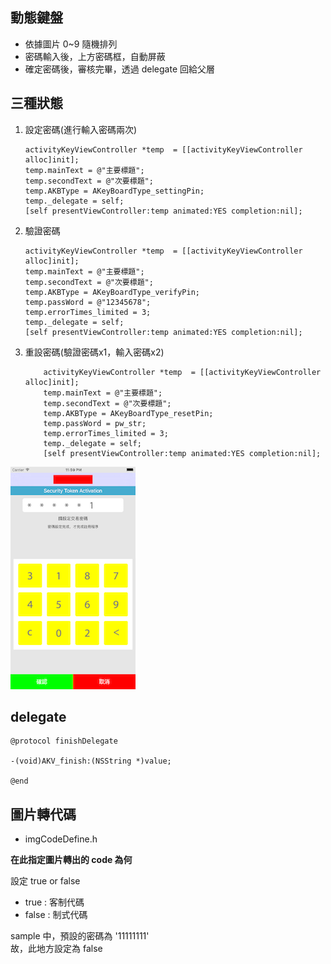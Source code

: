 ## 動態鍵盤

- 依據圖片 0~9 隨機排列
- 密碼輸入後，上方密碼框，自動屏蔽
- 確定密碼後，審核完畢，透過 delegate 回給父層

## 三種狀態
1. 設定密碼(進行輸入密碼兩次)

	```
	activityKeyViewController *temp  = [[activityKeyViewController alloc]init];
    temp.mainText = @"主要標題";
    temp.secondText = @"次要標題";
    temp.AKBType = AKeyBoardType_settingPin;
    temp._delegate = self;
    [self presentViewController:temp animated:YES completion:nil];
	```
2. 驗證密碼

	```
	activityKeyViewController *temp  = [[activityKeyViewController alloc]init];
    temp.mainText = @"主要標題";
    temp.secondText = @"次要標題";
    temp.AKBType = AKeyBoardType_verifyPin;
    temp.passWord = @"12345678";
    temp.errorTimes_limited = 3;
    temp._delegate = self;
    [self presentViewController:temp animated:YES completion:nil];
	```
3. 重設密碼(驗證密碼x1，輸入密碼x2)

	```
		activityKeyViewController *temp  = [[activityKeyViewController alloc]init];
	    temp.mainText = @"主要標題";
	    temp.secondText = @"次要標題";
	    temp.AKBType = AKeyBoardType_resetPin;
	    temp.passWord = pw_str;
	    temp.errorTimes_limited = 3;
	    temp._delegate = self;
	    [self presentViewController:temp animated:YES completion:nil];
	```

![img](img.png)

## delegate

```
@protocol finishDelegate

-(void)AKV_finish:(NSString *)value;

@end
```

## 圖片轉代碼

- imgCodeDefine.h

**在此指定圖片轉出的 code 為何**

設定 true or false

- true  : 客制代碼
- false : 制式代碼

sample 中，預設的密碼為 '11111111'  
故，此地方設定為 false
